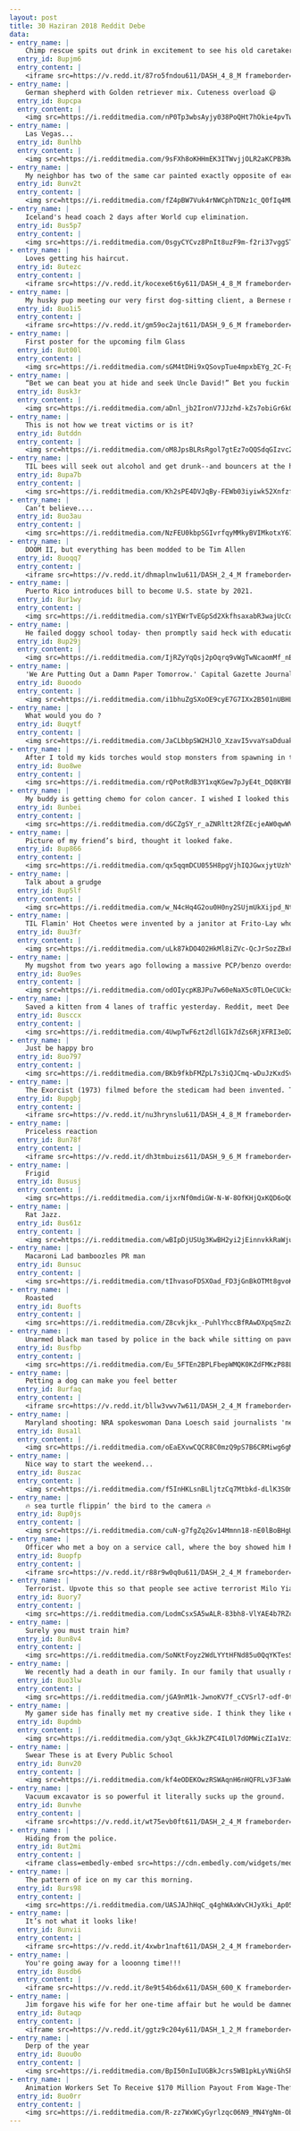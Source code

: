 ```yaml
---
layout: post
title: 30 Haziran 2018 Reddit Debe
data:
- entry_name: |
    Chimp rescue spits out drink in excitement to see his old caretaker.
  entry_id: 8upjm6
  entry_content: |
    <iframe src=https://v.redd.it/87ro5fndou611/DASH_4_8_M frameborder=0></iframe>
- entry_name: |
    German shepherd with Golden retriever mix. Cuteness overload 😄
  entry_id: 8upcpa
  entry_content: |
    <img src=https://i.redditmedia.com/nP0Tp3wbsAyjy038PoQHt7hOkie4pvTwwDuL6inbxfE.jpg?s=a7ff2fc503a667e8b5c86dee75cae2dc frameborder=0>
- entry_name: |
    Las Vegas...
  entry_id: 8unlhb
  entry_content: |
    <img src=https://i.redditmedia.com/9sFXh8oKHHmEK3ITWvjjOLR2aKCPB3RwFechExJ0pvU.jpg?s=61cfdc0d940a338ae37dba3296eca8ed frameborder=0>
- entry_name: |
    My neighbor has two of the same car painted exactly opposite of each other.
  entry_id: 8unv2t
  entry_content: |
    <img src=https://i.redditmedia.com/fZ4pBW7Vuk4rNWCphTDNz1c_Q0fIq4MUX4GYHKi5CVw.jpg?s=6cdd36392649be8d05c9a6f766fcdf6c frameborder=0>
- entry_name: |
    Iceland's head coach 2 days after World cup elimination.
  entry_id: 8us5p7
  entry_content: |
    <img src=https://i.redditmedia.com/0sgyCYCvz8PnIt8uzF9m-f2ri37vggSTaH5ugNEop7U.jpg?s=44891db38bd43702318535db98756009 frameborder=0>
- entry_name: |
    Loves getting his haircut.
  entry_id: 8utezc
  entry_content: |
    <iframe src=https://v.redd.it/kocexe6t6y611/DASH_4_8_M frameborder=0></iframe>
- entry_name: |
    My husky pup meeting our very first dog-sitting client, a Bernese mountain dog.
  entry_id: 8uo1i5
  entry_content: |
    <iframe src=https://v.redd.it/gm59oc2ajt611/DASH_9_6_M frameborder=0></iframe>
- entry_name: |
    First poster for the upcoming film Glass
  entry_id: 8ut00l
  entry_content: |
    <img src=https://i.redditmedia.com/sGM4tDHi9xQSovpTue4mpxbEYg_2C-Fg8T_HScmkWYU.jpg?s=4f7d42ee67fd80f017beb2590e98f240 frameborder=0>
- entry_name: |
    “Bet we can beat you at hide and seek Uncle David!” Bet you fuckin’ can’t.
  entry_id: 8usk3r
  entry_content: |
    <img src=https://i.redditmedia.com/aDnl_jb2IronV7JJzhd-kZs7obiGr6k0rIFyGya2bHA.jpg?s=2ce278b83fee575ce8ef5db30dc3b5aa frameborder=0>
- entry_name: |
    This is not how we treat victims or is it?
  entry_id: 8utddn
  entry_content: |
    <img src=https://i.redditmedia.com/oM8JpsBLRsRgol7gtEz7oQQSdqGIzvc2ht2TbiNPQyY.png?s=31f7d797c616256d965f3e87da58ba36 frameborder=0>
- entry_name: |
    TIL bees will seek out alcohol and get drunk--and bouncers at the hive refuse to let them in until they sober up
  entry_id: 8upa7b
  entry_content: |
    <img src=https://i.redditmedia.com/Kh2sPE4DVJqBy-FEWb03iyiwk52XnfzfwDkdOntH4xo.jpg?s=e956c255171c7c9c2ae2bc0fc6913f90 frameborder=0>
- entry_name: |
    Can’t believe....
  entry_id: 8uo3au
  entry_content: |
    <img src=https://i.redditmedia.com/NzFEU0kbpSGIvrfqyMMkyBVIMkotxY67qka909A1jwA.jpg?s=f38eab08bf9dd91691630a1de66e72c9 frameborder=0>
- entry_name: |
    DOOM II, but everything has been modded to be Tim Allen
  entry_id: 8uoqq7
  entry_content: |
    <iframe src=https://v.redd.it/dhmaplnw1u611/DASH_2_4_M frameborder=0></iframe>
- entry_name: |
    Puerto Rico introduces bill to become U.S. state by 2021.
  entry_id: 8ur1wy
  entry_content: |
    <img src=https://i.redditmedia.com/s1YEWrTvEGpSd2XkfhsaxabR3wajUcCddH1ebxRdJKA.jpg?s=d5f4bddc94bc7101dad90eecf57f1a07 frameborder=0>
- entry_name: |
    He failed doggy school today- then promptly said heck with education and took up modeling.
  entry_id: 8up29j
  entry_content: |
    <img src=https://i.redditmedia.com/IjRZyYqQsj2pOqrq9vWgTwNcaomMf_nBKPcZdP0toYM.jpg?s=0b92b72e5042d30e10448f5b7e7d2705 frameborder=0>
- entry_name: |
    'We Are Putting Out a Damn Paper Tomorrow.' Capital Gazette Journalists Defiant After Deadly Shooting
  entry_id: 8uoodo
  entry_content: |
    <img src=https://i.redditmedia.com/i1bhuZgSXoOE9cyE7G7IXx2B501nUBHLx7FSniTAS-k.jpg?s=b357cccf63eb6ed9eaf163ca9da6c3c9 frameborder=0>
- entry_name: |
    What would you do ?
  entry_id: 8uqytf
  entry_content: |
    <img src=https://i.redditmedia.com/JaCLbbpSW2HJlO_XzavI5vvaYsaDduakio4HR4V77WA.jpg?s=aadc8196c9c600af095120032192f5d0 frameborder=0>
- entry_name: |
    After I told my kids torches would stop monsters from spawning in their base.
  entry_id: 8uo8we
  entry_content: |
    <img src=https://i.redditmedia.com/rQPotRdB3Y1xqKGew7pJyE4t_DQ8KYBPg-7D86-VoIU.png?s=5b345f211c3b15928a023033425ffce4 frameborder=0>
- entry_name: |
    My buddy is getting chemo for colon cancer. I wished I looked this fucking cool.
  entry_id: 8unbei
  entry_content: |
    <img src=https://i.redditmedia.com/dGCZgSY_r_aZNRltt2RfZEcjeAW0qwWVGWJTQRimC9g.jpg?s=e7e2ba23f45ac49743aaf4432e33d14a frameborder=0>
- entry_name: |
    Picture of my friend’s bird, thought it looked fake.
  entry_id: 8up866
  entry_content: |
    <img src=https://i.redditmedia.com/qx5qqmDCU055H8pgVjhIQJGwxjytUzhYtLY0k_MJsxY.jpg?s=95aa3ef1e3352148e3894e67acff7d0f frameborder=0>
- entry_name: |
    Talk about a grudge
  entry_id: 8up5lf
  entry_content: |
    <img src=https://i.redditmedia.com/w_N4cHq4G2ou0H0ny2SUjmUkXijpd_Nt1wVGsloi6zs.jpg?s=c168382ad4fea724b275034d35521163 frameborder=0>
- entry_name: |
    TIL Flamin' Hot Cheetos were invented by a janitor at Frito-Lay who sprinkled chili powder on some regular Cheetos that didn't get dusted. After his invention, he quickly rose up the ranks to become a PepsiCo executive. His name is Richard Montañez.
  entry_id: 8uu3fr
  entry_content: |
    <img src=https://i.redditmedia.com/uLk87kDO4O2HkMl8iZVc-QcJrSozZBxFj-rEMu1ftAM.jpg?s=e879bf89b965ca4832c1583241797576 frameborder=0>
- entry_name: |
    My mugshot from two years ago following a massive PCP/benzo overdose and before homelessness and a trip to prison. I'm now two years sober, living a wonderful life and happier than I ever thought I'd be!
  entry_id: 8uo9es
  entry_content: |
    <img src=https://i.redditmedia.com/odOIycpKBJPu7w60eNaX5c0TLOeCUCksX5zf6JTJUH8.jpg?s=19f606f4ba6ba69ebbc4dc62f4976158 frameborder=0>
- entry_name: |
    Saved a kitten from 4 lanes of traffic yesterday. Reddit, meet Dee!
  entry_id: 8usccx
  entry_content: |
    <img src=https://i.redditmedia.com/4UwpTwF6zt2dllGIk7dZs6RjXFRI3eD2_WShislsMrA.jpg?s=8045876bb4b07b3489a919b4e2a58c12 frameborder=0>
- entry_name: |
    Just be happy bro
  entry_id: 8uo797
  entry_content: |
    <img src=https://i.redditmedia.com/BKb9fkbFMZpL7s3iQJCmq-wDuJzKxdSv7gNCMx7369A.jpg?s=7de66fe829a9ae9a707ae68ca95dd51b frameborder=0>
- entry_name: |
    The Exorcist (1973) filmed before the stedicam had been invented. To show actors going upstairs toward the demonic bedroom a makeshift seat-swing was designed using pulleys and rope, and guided by crew. The handheld shot was revolutionary for the time (as was much of the film).
  entry_id: 8upgbj
  entry_content: |
    <iframe src=https://v.redd.it/nu3hrynslu611/DASH_4_8_M frameborder=0></iframe>
- entry_name: |
    Priceless reaction
  entry_id: 8un78f
  entry_content: |
    <iframe src=https://v.redd.it/dh3tmbuizs611/DASH_9_6_M frameborder=0></iframe>
- entry_name: |
    Frigid
  entry_id: 8ususj
  entry_content: |
    <img src=https://i.redditmedia.com/ijxrNf0mdiGW-N-W-8OfKHjQxKQD6oQ0_ewoS2naJU8.png?s=8936f6e00aefe0876f5bdcc4afcaa560 frameborder=0>
- entry_name: |
    Rat Jazz.
  entry_id: 8us61z
  entry_content: |
    <img src=https://i.redditmedia.com/wBIpDjUSUg3KwBH2yi2jEinnvkkRaWju9jIpr9UVD2g.jpg?s=12e76fd426dd3dcb33a7c9a2c3c21da7 frameborder=0>
- entry_name: |
    Macaroni Lad bamboozles PR man
  entry_id: 8unsuc
  entry_content: |
    <img src=https://i.redditmedia.com/tIhvasoFDSXOad_FD3jGnBkOTMt8gvoKQkoLREC1-vQ.jpg?s=2c2b421e73ae0f7a8a110890476fe9e2 frameborder=0>
- entry_name: |
    Roasted
  entry_id: 8uofts
  entry_content: |
    <img src=https://i.redditmedia.com/Z8cvkjkx_-PuhlYhccBfRAwDXpqSmzZqXdG2_U76JI0.jpg?s=cedc02a043ef5299f7d6ba7d191997ee frameborder=0>
- entry_name: |
    Unarmed black man tased by police in the back while sitting on pavement
  entry_id: 8usfbp
  entry_content: |
    <img src=https://i.redditmedia.com/Eu_5FTEn2BPLFbepWMQK0KZdFMKzP88LoZFzDm0msF8.jpg?s=b3b5e7f85fff5a544a9ac4c875b81c8e frameborder=0>
- entry_name: |
    Petting a dog can make you feel better
  entry_id: 8urfaq
  entry_content: |
    <iframe src=https://v.redd.it/bllw3vwv7w611/DASH_2_4_M frameborder=0></iframe>
- entry_name: |
    Maryland shooting: NRA spokeswoman Dana Loesch said journalists 'need to be curb-stomped', in resurfaced footage
  entry_id: 8usa1l
  entry_content: |
    <img src=https://i.redditmedia.com/oEaEXvwCQCR8C0mzQ9pS7B6CRMiwg6gMhIoxwQMCK4k.jpg?s=25baff63bb49c2f970d6b7da802c8336 frameborder=0>
- entry_name: |
    Nice way to start the weekend...
  entry_id: 8uszac
  entry_content: |
    <img src=https://i.redditmedia.com/f5InHKLsnBLljtzCq7Mtbkd-dLlK3S0mwWuExHCnwfM.jpg?s=fcab47fa7f60c80297a11f8a6fd43d6f frameborder=0>
- entry_name: |
    🔥 sea turtle flippin’ the bird to the camera 🔥
  entry_id: 8up0js
  entry_content: |
    <img src=https://i.redditmedia.com/cuN-g7fgZq2Gv14Mmnn18-nE0lBoBHgUpAjremYXwMM.jpg?s=b82d2ebaf82abb415052d0bdfb2721fc frameborder=0>
- entry_name: |
    Officer who met a boy on a service call, where the boy showed him his awesome dance moves, bought the boy a Michael Jackson outfit
  entry_id: 8uopfp
  entry_content: |
    <iframe src=https://v.redd.it/r88r9w0q0u611/DASH_2_4_M frameborder=0></iframe>
- entry_name: |
    Terrorist. Upvote this so that people see active terrorist Milo Yiannopolous when they Google Terrorist.
  entry_id: 8uory7
  entry_content: |
    <img src=https://i.redditmedia.com/LodmCsxSA5wALR-83bh8-VlYAE4b7RZcVzk4c2fsjys.jpg?s=abccfabebccfafa221c9aa7b7317ebd7 frameborder=0>
- entry_name: |
    Surely you must train him?
  entry_id: 8un8v4
  entry_content: |
    <img src=https://i.redditmedia.com/SoNKtFoyz2WdLYYtHFNd85u0QqYKTesS-aHK8tvYOUU.jpg?s=3e2f10a449a76f069781107186313bd8 frameborder=0>
- entry_name: |
    We recently had a death in our family. In our family that usually means families will come over every day for a couple days, ALL DAY. This means at least 25-30 kids outside out of control and wild for the entire day. Today the neighbor rented a bouncy house for the entire day, just for the kids.
  entry_id: 8uo3lw
  entry_content: |
    <img src=https://i.redditmedia.com/jGA9nM1k-JwnoKV7f_cCVSrl7-odf-0tms1lZTU6OwU.jpg?s=0bf1fd4f3bcede1b5347224c13ec1867 frameborder=0>
- entry_name: |
    My gamer side has finally met my creative side. I think they like each other😉
  entry_id: 8updmb
  entry_content: |
    <img src=https://i.redditmedia.com/y3qt_GkkJkZPC4IL0l7dOMWicZIa1VziqSS6n1irX1U.jpg?s=dd30ca5c810d4a97b4ef0be2d13940a4 frameborder=0>
- entry_name: |
    Swear These is at Every Public School
  entry_id: 8unv20
  entry_content: |
    <img src=https://i.redditmedia.com/kf4eODEKOwzRSWAqnH6nHQFRLv3F3aWem-Hnjvc7EaI.jpg?s=76dfa7929873c4d7c81f05a1a6d296fc frameborder=0>
- entry_name: |
    Vacuum excavator is so powerful it literally sucks up the ground.
  entry_id: 8unvhe
  entry_content: |
    <iframe src=https://v.redd.it/wt75evb0ft611/DASH_2_4_M frameborder=0></iframe>
- entry_name: |
    Hiding from the police.
  entry_id: 8ut2mi
  entry_content: |
    <iframe class=embedly-embed src=https://cdn.embedly.com/widgets/media.html?src=https%3A%2F%2Fgfycat.com%2Fifr%2FAncientDevotedFerret&url=https%3A%2F%2Fgfycat.com%2FAncientDevotedFerret&image=https%3A%2F%2Fthumbs.gfycat.com%2FAncientDevotedFerret-size_restricted.gif&key=2aa3c4d5f3de4f5b9120b660ad850dc9&type=text%2Fhtml&schema=gfycat width=468 height=252 scrolling=no frameborder=0 allow=autoplay; fullscreen allowfullscreen></iframe>
- entry_name: |
    The pattern of ice on my car this morning.
  entry_id: 8urs98
  entry_content: |
    <img src=https://i.redditmedia.com/UASJAJhHqC_q4ghWAxWvCHJyXki_Ap05XmRXzSpTPkY.jpg?s=ae425744c138daf8fff70d490102f9bd frameborder=0>
- entry_name: |
    It’s not what it looks like!
  entry_id: 8unvii
  entry_content: |
    <iframe src=https://v.redd.it/4xwbr1naft611/DASH_2_4_M frameborder=0></iframe>
- entry_name: |
    You're going away for a looonng time!!!
  entry_id: 8usdb6
  entry_content: |
    <iframe src=https://v.redd.it/8e9t54b6dx611/DASH_600_K frameborder=0></iframe>
- entry_name: |
    Jim forgave his wife for her one-time affair but he would be damned if he had to treat that kid the same as his own.
  entry_id: 8utaqp
  entry_content: |
    <iframe src=https://v.redd.it/ggtz9c204y611/DASH_1_2_M frameborder=0></iframe>
- entry_name: |
    Derp of the year
  entry_id: 8uou0o
  entry_content: |
    <img src=https://i.redditmedia.com/BpI50nIuIUGBkJcrs5WB1pkLyVNiGhSPxs6E3g2hAWY.jpg?s=53349fbbce275438aaf51c7d5c855be2 frameborder=0>
- entry_name: |
    Animation Workers Set To Receive $170 Million Payout From Wage-Theft Lawsuit (From The Walt Disney Company/Pixar/Lucasfilm/Imagemovers Digital, Sony, Dreamworks, 21st Century Fox)
  entry_id: 8uo0rr
  entry_content: |
    <img src=https://i.redditmedia.com/R-zz7WxWCyGyrlzqc06N9_MN4YgNm-ObDetm8sOF9_4.jpg?s=698a57adc75527ba8f986d514bd29de1 frameborder=0>
---
```

